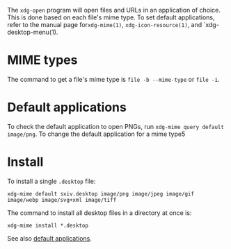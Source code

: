 The `xdg-open` program will open files and URLs in an application of choice. This is done based on each file's mime type. To set default applications, refer to the manual page for`xdg-mime(1)`, `xdg-icon-resource(1)`, and `xdg-desktop-menu(1).

# MIME types
The command to get a file's mime type is `file -b --mime-type` or `file -i`.

# Default applications
To check the default application to open PNGs, run `xdg-mime query default image/png`.
To change the default application for a mime type5

# Install
To install a single `.desktop` file:
```
xdg-mime default sxiv.desktop image/png image/jpeg image/gif image/webp image/svg+xml image/tiff
```

The command to install all desktop files in a directory at once is:
```
xdg-mime install *.desktop
```
See also [default applications](https://wiki.archlinux.org/title/Default_applications).

